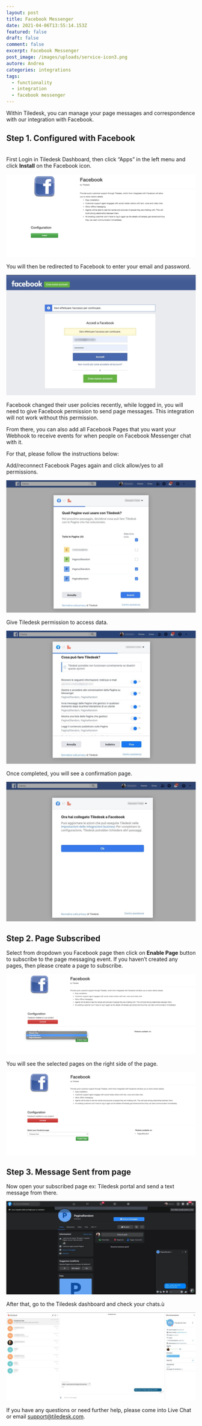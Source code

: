 ```yaml
---
layout: post
title: Facebook Messenger
date: 2021-04-06T13:55:14.153Z
featured: false
draft: false
comment: false
excerpt: Facebook Messenger
post_image: /images/uploads/service-icon3.png
autore: Andrea
categories: integrations
tags:
  - functionality
  - integration
  - facebook messenger
---
```

Within Tiledesk, you can manage your page messages and correspondence with our integration with Facebook.

## Step 1. Configured with Facebook

\
First Login in Tiledesk Dashboard, then click “Apps” in the left menu and click **Install** on the Facebook icon.

![Install on the Facebook](/images/uploads/schermata-2020-12-02-alle-11.16.10.png "Install on the Facebook")

You will then be redirected to Facebook to enter your email and password.

![enter your email and password](/images/uploads/image111.png "enter your email and password")

Facebook changed their user policies recently, while logged in, you will need to give Facebook permission to send page messages. This integration will not work without this permission.

From there, you can also add all Facebook Pages that you want your Webhook to receive events for when people on Facebook Messenger chat with it.

For that, please follow the instructions below:

Add/reconnect Facebook Pages again and click allow/yes to all permissions.

![click allow/yes to all permissions.](/images/uploads/image-111.png "click allow/yes to all permissions.")

Give Tiledesk permission to access data.

![Give Tiledesk permission to access data.](/images/uploads/schermata-2020-12-01-alle-10.41.16_censored-2.jpg "Give Tiledesk permission to access data.")

Once completed, you will see a confirmation page.  

![Once completed, you will see a confirmation page.  ](/images/uploads/image-311.png "Once completed, you will see a confirmation page.  ")

## Step 2. Page Subscribed

Select from dropdown you Facebook page then click on **Enable Page** button to subscribe to the page messaging event. If you haven’t created any pages, then please create a page to subscribe.

![create a page to subscribe.](/images/uploads/schermata-2020-12-02-alle-11.17.45.png "create a page to subscribe.")

You will see the selected pages on the right side of the page.

![You will see the selected pages ](/images/uploads/schermata-2020-12-02-alle-11.18.10-1.png "You will see the selected pages ")

## Step 3. Message Sent from page

Now open your subscribed page ex: Tiledesk portal and send a text message from there.

![send a text message](/images/uploads/schermata-2020-12-02-alle-11.44.27_censored-1.jpg "send a text message")

After that, go to the Tiledesk dashboard and check your chats.ù

![Tiledesk dashboard and check your chats.](/images/uploads/schermata-2020-12-02-alle-11.47.00_censored.jpg "Tiledesk dashboard and check your chats.")

If you have any questions or need further help, please come into Live Chat or email support@tiledesk.com.